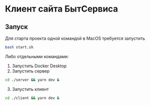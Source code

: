 # Клиент сайта БытСервиса

## Запуск

Для старта проекта одной командой в MacOS требуется запустить

```sh
bash start.sh
```

Либо отдельными командами:
1. Запустить Docker Desktop
2. Запустить сервер
```sh
cd ./server && yarn dev &
```
3. Запустить клиент
```sh
cd ./client && yarn dev &
```
